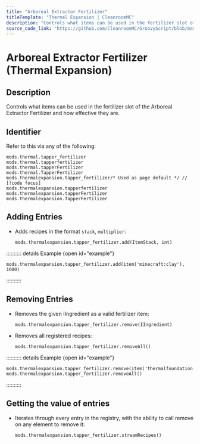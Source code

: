 ```yaml
---
title: "Arboreal Extractor Fertilizer"
titleTemplate: "Thermal Expansion | CleanroomMC"
description: "Controls what items can be used in the fertilizer slot of the Arboreal Extractor Fertilizer and how effective they are."
source_code_link: "https://github.com/CleanroomMC/GroovyScript/blob/master/src/main/java/com/cleanroommc/groovyscript/compat/mods/thermalexpansion/device/TapperFertilizer.java"
---
```


# Arboreal Extractor Fertilizer (Thermal Expansion)

## Description

Controls what items can be used in the fertilizer slot of the Arboreal Extractor Fertilizer and how effective they are.

## Identifier

Refer to this via any of the following:

```groovy:no-line-numbers {5}
mods.thermal.tapper_fertilizer
mods.thermal.tapperfertilizer
mods.thermal.tapperFertilizer
mods.thermal.TapperFertilizer
mods.thermalexpansion.tapper_fertilizer/* Used as page default */ // [!code focus]
mods.thermalexpansion.tapperfertilizer
mods.thermalexpansion.tapperFertilizer
mods.thermalexpansion.TapperFertilizer
```


## Adding Entries

- Adds recipes in the format `stack`, `multiplier`:

    ```groovy:no-line-numbers
    mods.thermalexpansion.tapper_fertilizer.add(ItemStack, int)
    ```

:::::::::: details Example {open id="example"}
```groovy:no-line-numbers
mods.thermalexpansion.tapper_fertilizer.add(item('minecraft:clay'), 1000)
```

::::::::::

## Removing Entries

- Removes the given IIngredient as a valid fertilizer item:

    ```groovy:no-line-numbers
    mods.thermalexpansion.tapper_fertilizer.remove(IIngredient)
    ```

- Removes all registered recipes:

    ```groovy:no-line-numbers
    mods.thermalexpansion.tapper_fertilizer.removeAll()
    ```

:::::::::: details Example {open id="example"}
```groovy:no-line-numbers
mods.thermalexpansion.tapper_fertilizer.remove(item('thermalfoundation:fertilizer:2'))
mods.thermalexpansion.tapper_fertilizer.removeAll()
```

::::::::::

## Getting the value of entries

- Iterates through every entry in the registry, with the ability to call remove on any element to remove it:

    ```groovy:no-line-numbers
    mods.thermalexpansion.tapper_fertilizer.streamRecipes()
    ```
